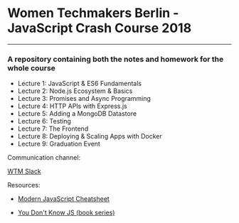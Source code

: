 # Women Techmakers Berlin - JavaScript Crash Course 2018
----
### A repository containing both the notes and homework for the whole course

* Lecture 1: JavaScript & ES6 Fundamentals
* Lecture 2: Node.js Ecosystem & Basics
* Lecture 3: Promises and Async Programming
* Lecture 4: HTTP APIs with Express.js
* Lecture 5: Adding a MongoDB Datastore
* Lecture 6: Testing
* Lecture 7: The Frontend
* Lecture 8: Deploying & Scaling Apps with Docker
* Lecture 9: Graduation Event

Communication channel:

[WTM Slack](https://womentechmakersberlin.slack.com/)


Resources:

* [Modern JavaScript Cheatsheet](https://github.com/mbeaudru/modern-js-cheatsheet#modern-javascript-cheatsheet)

* [You Don't Know JS (book series)](https://github.com/getify/You-Dont-Know-JS)
